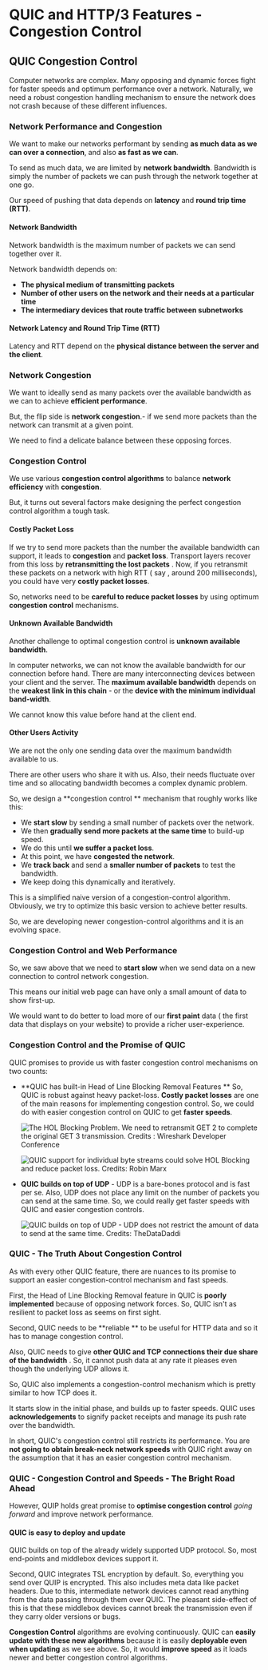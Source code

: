 # QUIC and HTTP/3 Features - Congestion Control

## QUIC Congestion Control

Computer networks are complex. Many opposing and dynamic forces fight for faster speeds and optimum performance over a network. Naturally, we need a robust congestion handling mechanism to ensure the network does not crash because of these different influences.

### Network Performance and Congestion

We want to make our networks performant by sending **as much data as we can over a connection**, and also **as fast as we can**.

To send as much data, we are limited by **network bandwidth**. Bandwidth is simply the number of packets we can push through the network together at one go.

Our speed of pushing that data depends on **latency** and **round trip time (RTT)**.

#### Network Bandwidth

Network bandwidth is the maximum number of packets we can send together over it.

Network bandwidth depends on:

- **The physical medium of transmitting packets**
- **Number of other users on the network and their needs at a particular time**
- **The intermediary devices that route traffic between subnetworks**

#### Network Latency and Round Trip Time (RTT)

Latency and RTT depend on the **physical distance between the server and the client**.

### Network Congestion

We want to ideally send as many packets over the available bandwidth as we can to achieve **efficient performance**.

But, the flip side is **network congestion**.- if we send more packets than the network can transmit at a given point. 

We need to find a delicate balance between these opposing forces.

### Congestion Control

We use various **congestion control algorithms** to balance **network efficiency** with **congestion**.

But, it turns out several factors make designing the perfect congestion control algorithm a tough task.

#### Costly Packet Loss

If we try to send more packets than the number the available bandwidth can support, it leads to **congestion** and **packet loss**. Transport layers recover from this loss by **retransmitting the lost packets** . Now, if you retransmit these packets on a network with high RTT ( say , around 200 milliseconds), you could have very **costly packet losses**.

So, networks need to be **careful to reduce packet losses** by using optimum **congestion control** mechanisms.

#### Unknown Available Bandwidth

Another challenge to optimal congestion control is **unknown available bandwidth**. 

In computer networks, we can not know the available bandwidth for our connection before hand. There are many interconnecting devices between your client and the server. The **maximum available bandwidth** depends on the **weakest link in this chain** - or the **device with the minimum individual band-width**.

We cannot know this value before hand at the client end. 

#### Other Users Activity

We are not the only one sending data over the maximum bandwidth available to us.

There are other users who share it with us. Also, their needs fluctuate over time and so allocating bandwidth becomes a complex dynamic problem.

So, we design a  **congestion control ** mechanism that roughly works like this:

- We **start slow** by sending a small number of packets over the network. 
- We then **gradually send more packets at the same time**  to build-up speed.
- We do this until **we suffer a packet loss**.
- At this point, we have **congested the network**.
- We **track back** and send a **smaller number of packets** to test the bandwidth.
- We keep doing this dynamically and iteratively.

This is a simplified naive version of a congestion-control algorithm. Obviously, we try to optimize this basic version to achieve better results.

So, we are developing newer congestion-control algorithms and it is an evolving space.

### Congestion Control and Web Performance

So, we saw above that we need to **start slow** when we send data on a new connection to control network congestion.

This means our initial web page can have only a small amount of data to show first-up.

We would want to do better to load more of our **first paint** data ( the first data that displays on your website) to provide a richer user-experience.

### Congestion Control and the Promise of QUIC

QUIC promises to provide us with faster congestion control mechanisms on two counts:

- **QUIC has built-in Head of Line Blocking Removal Features ** So, QUIC is robust against heavy packet-loss. **Costly packet losses** are one of the main reasons for implementing congestion control. So, we could do with easier congestion control on QUIC to get **faster speeds**.

  ![The HOL Blocking Problem. We need to retransmit GET 2 to complete the original GET 3 transmission. Credits : Wireshark Developer Conference](./img/HOL_Blocking.png)

  ![QUIC support for individual byte streams could solve HOL Blocking and reduce packet loss. Credits: Robin Marx](./img/QUIC_multiplexing_indibytestreams.png)

- **QUIC builds on top of UDP** - UDP is a bare-bones protocol and is fast per se. Also, UDP does not place any limit on the number of packets you can send at the same time. So, we could really get faster speeds with QUIC and easier congestion controls.

  ![QUIC builds on top of UDP - UDP does not restrict the amount of data to send at the same time. Credits: TheDataDaddi](./img/http3_http2_stacks.png)

### QUIC - The Truth About Congestion Control

As with every other QUIC feature, there are nuances to its promise to support an easier congestion-control mechanism and fast speeds.

First, the Head of Line Blocking Removal feature in QUIC is **poorly implemented** because of opposing network forces. So, QUIC isn't as resilient to packet loss as seems on first sight.

Second, QUIC needs to be **reliable ** to be useful for HTTP data and so it has to manage congestion control.

Also, QUIC needs to give **other QUIC and TCP connections their due share of the bandwidth** . So, it cannot push data at any rate it pleases even though the underlying UDP allows it. 

So, QUIC also implements a congestion-control mechanism which is pretty similar to how TCP does it.

It starts slow in the initial phase, and builds up to faster speeds. QUIC uses **acknowledgements** to signify packet receipts and manage its push rate over the bandwidth.

In short, QUIC's congestion control still restricts its performance. You are **not going to obtain break-neck network speeds** with QUIC right away on the assumption that it has an easier congestion control mechanism.

### QUIC - Congestion Control and Speeds - The Bright Road Ahead

However, QUIP holds great promise to **optimise congestion control** *going forward* and improve network performance. 

#### QUIC is easy to deploy and update

QUIC builds  on top of the already widely supported UDP protocol. So, most end-points and middlebox devices support it.

Second, QUIC integrates TSL encryption by default. So, everything you send over QUIP is encrypted. This also includes meta data like packet headers. Due to this, intermediate network devices cannot read anything from the data passing through them over QUIC. The pleasant side-effect of this is that these middlebox devices cannot break the transmission even if they carry older versions or bugs.

**Congestion Control** algorithms are evolving continuously. QUIC can **easily update with these new algorithms** because it is easily **deployable even when updating** as we see above. So, it would **improve speed** as it loads newer and better congestion control algorithms.

